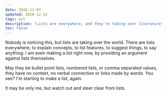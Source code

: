 ```yaml
---
date: 2020-12-07
updated: 2020-12-12
tags: wit
description: "Lists are everywhere, and they're taking over literature"
toc: false
---
```

Nobody is noticing this, but lists are taking over the world. There are lists everywhere, to explain concepts, to list features, to suggest things, to say anything. I am even making a list right now, by providing an argument against lists themselves.

May they be bullet point lists, numbered lists, or comma separated values, they have no context, no verbal connection or links made by words. You see? I'm starting to make a list, again.

It may be only me, but watch out and steer clear from lists.